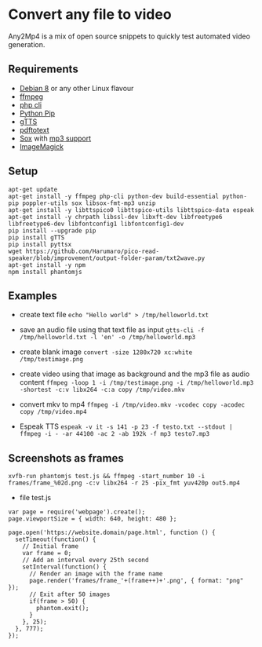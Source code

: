 # Convert any file to video

Any2Mp4 is a mix of open source snippets to quickly test automated video generation.

## Requirements

- [Debian 8](https://www.debian.org) or any other Linux flavour
- [ffmpeg](https://www.ffmpeg.org/)
- [php cli](http://php.net/manual/en/features.commandline.php)
- [Python Pip](https://pypi.python.org/pypi/pip)
- [gTTS](https://github.com/pndurette/gTTS)
- [pdftotext](https://linux.die.net/man/1/pdftotext)
- [Sox](http://sox.sourceforge.net/) with [mp3 support](https://superuser.com/questions/421153/how-to-add-a-mp3-handler-to-sox/421168)
- [ImageMagick](https://www.imagemagick.org/script/index.php)

## Setup

```
apt-get update
apt-get install -y ffmpeg php-cli python-dev build-essential python-pip poppler-utils sox libsox-fmt-mp3 unzip
apt-get install -y libttspico0 libttspico-utils libttspico-data espeak
apt-get install -y chrpath libssl-dev libxft-dev libfreetype6 libfreetype6-dev libfontconfig1 libfontconfig1-dev
pip install --upgrade pip
pip install gTTS
pip install pyttsx
wget https://github.com/Harumaro/pico-read-speaker/blob/improvement/output-folder-param/txt2wave.py
apt-get install -y npm
npm install phantomjs
```

## Examples

- create text file
`echo "Hello world" > /tmp/helloworld.txt`

- save an audio file using that text file as input
`gtts-cli -f /tmp/helloworld.txt -l 'en' -o /tmp/helloworld.mp3`

- create blank image
`convert -size 1280x720 xc:white /tmp/testimage.png`

- create video using that image as background and the mp3 file as audio content
`ffmpeg -loop 1 -i /tmp/testimage.png -i /tmp/helloworld.mp3 -shortest -c:v libx264 -c:a copy /tmp/video.mkv`

- convert mkv to mp4
`ffmpeg -i /tmp/video.mkv -vcodec copy -acodec copy /tmp/video.mp4`

- Espeak TTS
`espeak -v it -s 141 -p 23 -f testo.txt --stdout | ffmpeg -i - -ar 44100 -ac 2 -ab 192k -f mp3 testo7.mp3`

## Screenshots as frames

`xvfb-run phantomjs test.js && ffmpeg -start_number 10 -i frames/frame_%02d.png -c:v libx264 -r 25 -pix_fmt yuv420p out5.mp4`

- file test.js

```
var page = require('webpage').create();
page.viewportSize = { width: 640, height: 480 };

page.open('https://website.domain/page.html', function () {
  setTimeout(function() {
    // Initial frame
    var frame = 0;
    // Add an interval every 25th second
    setInterval(function() {
      // Render an image with the frame name
      page.render('frames/frame_'+(frame++)+'.png', { format: "png" });
      // Exit after 50 images
      if(frame > 50) {
        phantom.exit();
      }
    }, 25);
  }, 777);
});
```
